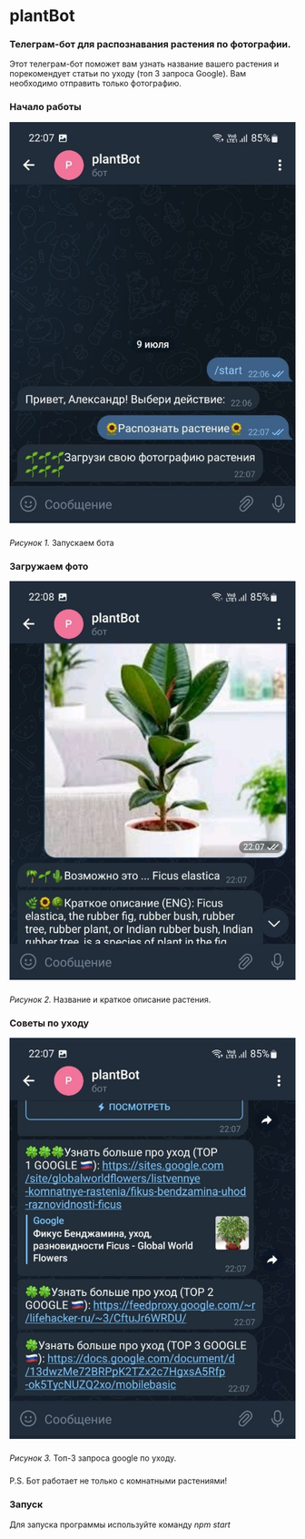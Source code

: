 # plantBot
<h3>Телеграм-бот для распознавания растения по фотографии.</h3>

Этот телеграм-бот поможет вам узнать название вашего растения и порекомендует статьи по уходу (топ 3 запроса Google).
Вам необходимо отправить только фотографию.

### Начало работы
![alt text](1.jpg "Начинаем")
###
_Рисунок 1._ Запускаем бота

### Загружаем фото
![alt text](2.jpg "Распознавание")
###
_Рисунок 2._ Название и краткое описание растения.

### Советы по уходу
![alt text](3.jpg "Уход")
###
_Рисунок 3._ Топ-3 запроса google по уходу.

###
P.S. Бот работает не только с комнатными растениями! 


### Запуск
Для запуска программы используйте команду _npm start_
